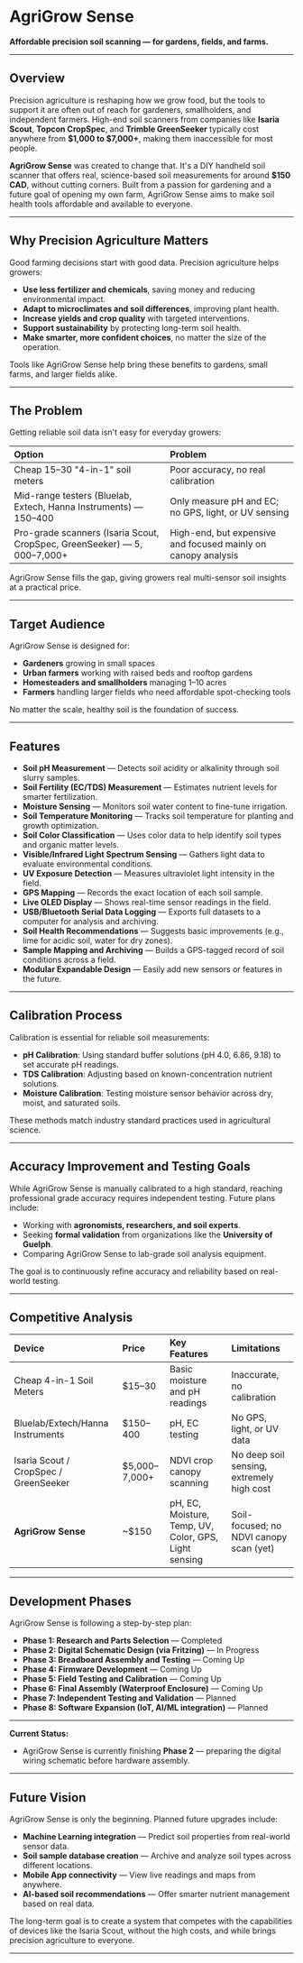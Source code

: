 
# AgriGrow Sense

**Affordable precision soil scanning — for gardens, fields, and farms.**

---

## Overview

Precision agriculture is reshaping how we grow food, but the tools to support it are often out of reach for gardeners, smallholders, and independent farmers. High-end soil scanners from companies like **Isaria Scout**, **Topcon CropSpec**, and **Trimble GreenSeeker** typically cost anywhere from **$1,000 to $7,000+**, making them inaccessible for most people.

**AgriGrow Sense** was created to change that. It's a DIY handheld soil scanner that offers real, science-based soil measurements for around **$150 CAD**, without cutting corners. Built from a passion for gardening and a future goal of opening my own farm, AgriGrow Sense aims to make soil health tools affordable and available to everyone.

---

## Why Precision Agriculture Matters

Good farming decisions start with good data. Precision agriculture helps growers:

- **Use less fertilizer and chemicals**, saving money and reducing environmental impact.
- **Adapt to microclimates and soil differences**, improving plant health.
- **Increase yields and crop quality** with targeted interventions.
- **Support sustainability** by protecting long-term soil health.
- **Make smarter, more confident choices**, no matter the size of the operation.

Tools like AgriGrow Sense help bring these benefits to gardens, small farms, and larger fields alike.

---

## The Problem

Getting reliable soil data isn't easy for everyday growers:

| Option | Problem |
|:-------|:--------|
| Cheap $15–$30 "4-in-1" soil meters | Poor accuracy, no real calibration |
| Mid-range testers (Bluelab, Extech, Hanna Instruments) — $150–$400 | Only measure pH and EC; no GPS, light, or UV sensing |
| Pro-grade scanners (Isaria Scout, CropSpec, GreenSeeker) — $5,000–$7,000+ | High-end, but expensive and focused mainly on canopy analysis |

AgriGrow Sense fills the gap, giving growers real multi-sensor soil insights at a practical price.

---

## Target Audience

AgriGrow Sense is designed for:

- **Gardeners** growing in small spaces
- **Urban farmers** working with raised beds and rooftop gardens
- **Homesteaders and smallholders** managing 1–10 acres
- **Farmers** handling larger fields who need affordable spot-checking tools

No matter the scale, healthy soil is the foundation of success.

---

## Features

- **Soil pH Measurement** — Detects soil acidity or alkalinity through soil slurry samples.
- **Soil Fertility (EC/TDS) Measurement** — Estimates nutrient levels for smarter fertilization.
- **Moisture Sensing** — Monitors soil water content to fine-tune irrigation.
- **Soil Temperature Monitoring** — Tracks soil temperature for planting and growth optimization.
- **Soil Color Classification** — Uses color data to help identify soil types and organic matter levels.
- **Visible/Infrared Light Spectrum Sensing** — Gathers light data to evaluate environmental conditions.
- **UV Exposure Detection** — Measures ultraviolet light intensity in the field.
- **GPS Mapping** — Records the exact location of each soil sample.
- **Live OLED Display** — Shows real-time sensor readings in the field.
- **USB/Bluetooth Serial Data Logging** — Exports full datasets to a computer for analysis and archiving.
- **Soil Health Recommendations** — Suggests basic improvements (e.g., lime for acidic soil, water for dry zones).
- **Sample Mapping and Archiving** — Builds a GPS-tagged record of soil conditions across a field.
- **Modular Expandable Design** — Easily add new sensors or features in the future.

---

## Calibration Process

Calibration is essential for reliable soil measurements:

- **pH Calibration**: Using standard buffer solutions (pH 4.0, 6.86, 9.18) to set accurate pH readings.
- **TDS Calibration**: Adjusting based on known-concentration nutrient solutions.
- **Moisture Calibration**: Testing moisture sensor behavior across dry, moist, and saturated soils.

These methods match industry standard practices used in agricultural science.

---

## Accuracy Improvement and Testing Goals

While AgriGrow Sense is manually calibrated to a high standard, reaching professional grade accuracy requires independent testing. Future plans include:

- Working with **agronomists, researchers, and soil experts**.
- Seeking **formal validation** from organizations like the **University of Guelph**.
- Comparing AgriGrow Sense to lab-grade soil analysis equipment.

The goal is to continuously refine accuracy and reliability based on real-world testing.

---

## Competitive Analysis

| Device | Price | Key Features | Limitations |
|:-------|:------|:-------------|:------------|
| Cheap 4-in-1 Soil Meters | $15–30 | Basic moisture and pH readings | Inaccurate, no calibration |
| Bluelab/Extech/Hanna Instruments | $150–400 | pH, EC testing | No GPS, light, or UV data |
| Isaria Scout / CropSpec / GreenSeeker | $5,000–7,000+ | NDVI crop canopy scanning | No deep soil sensing, extremely high cost |
| **AgriGrow Sense** | ~$150 | pH, EC, Moisture, Temp, UV, Color, GPS, Light sensing | Soil-focused; no NDVI canopy scan (yet) |

---

## Development Phases

AgriGrow Sense is following a step-by-step plan:

- **Phase 1: Research and Parts Selection** — Completed 
- **Phase 2: Digital Schematic Design (via Fritzing)** — In Progress
- **Phase 3: Breadboard Assembly and Testing** — Coming Up
- **Phase 4: Firmware Development** — Coming Up
- **Phase 5: Field Testing and Calibration** — Coming Up
- **Phase 6: Final Assembly (Waterproof Enclosure)** — Coming Up
- **Phase 7: Independent Testing and Validation** — Planned
- **Phase 8: Software Expansion (IoT, AI/ML integration)** — Planned

---

**Current Status:**  
- AgriGrow Sense is currently finishing **Phase 2** — preparing the digital wiring schematic before hardware assembly.

---

## Future Vision

AgriGrow Sense is only the beginning. Planned future upgrades include:

- **Machine Learning integration** — Predict soil properties from real-world sensor data.
- **Soil sample database creation** — Archive and analyze soil types across different locations.
- **Mobile App connectivity** — View live readings and maps from anywhere.
- **AI-based soil recommendations** — Offer smarter nutrient management based on real data.

The long-term goal is to create a system that competes with the capabilities of devices like the Isaria Scout, without the high costs, and while brings precision agriculture to everyone.

---
